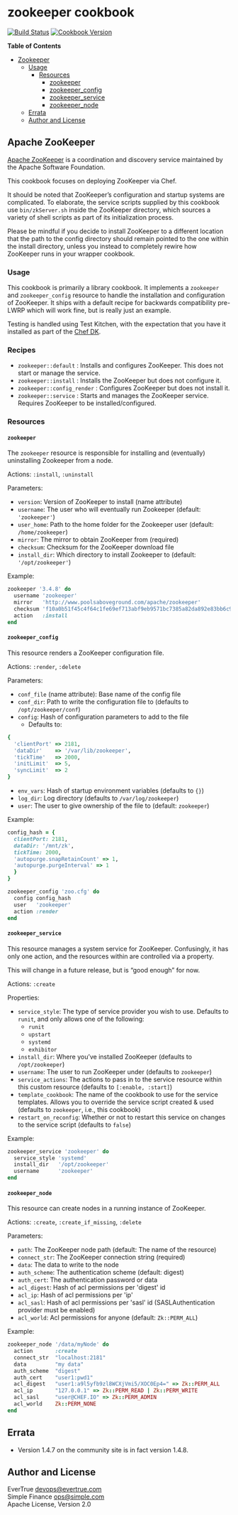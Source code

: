 # zookeeper cookbook

[![Build Status](https://travis-ci.org/evertrue/zookeeper-cookbook.svg?branch=master)](https://travis-ci.org/evertrue/zookeeper-cookbook)
[![Cookbook Version](https://img.shields.io/cookbook/v/zookeeper.svg)](https://supermarket.chef.io/cookbooks/zookeeper)

**Table of Contents**

* [Zookeeper](#zookeeper)
    - [Usage](#usage)
        + [Resources](#resources)
            * [zookeeper](#zookeeper)
            * [zookeeper_config](#zookeeper_config)
            * [zookeeper_service](#zookeeper_service)
            * [zookeeper_node](#zookeeper_node)
    - [Errata](#errata)
    - [Author and License](#author-and-license)

## Apache ZooKeeper

[Apache ZooKeeper](http://zookeeper.apache.org/) is a coordination and discovery
service maintained by the Apache Software Foundation.

This cookbook focuses on deploying ZooKeeper via Chef.

It should be noted that ZooKeeper’s configuration and startup systems are complicated. To elaborate, the service scripts supplied by this cookbook use `bin/zkServer.sh` inside the ZooKeeper directory, which sources a variety of shell scripts as part of its initialization process.

Please be mindful if you decide to install ZooKeeper to a different location that the path to the config directory should remain pointed to the one within the install directory, unless you instead to completely rewire how ZooKeeper runs in your wrapper cookbook.

### Usage

This cookbook is primarily a library cookbook. It implements a `zookeeper` and `zookeeper_config`
resource to handle the installation and configuration of ZooKeeper. It ships
with a default recipe for backwards compatibility pre-LWRP which will work
fine, but is really just an example.

Testing is handled using Test Kitchen, with the expectation that you have it installed as part of the [Chef DK](https://downloads.chef.io/chef-dk/).

### Recipes

* `zookeeper::default` : Installs and configures ZooKeeper. This does not start or manage the service.
* `zookeeper::install` : Installs the ZooKeeper but does not configure it.
* `zookeeper::config_render` : Configures ZooKeeper but does not install it.
* `zookeeper::service` : Starts and manages the ZooKeeper service. Requires ZooKeeper to be installed/configured.

### Resources

#### `zookeeper`

The `zookeeper` resource is responsible for installing and (eventually)
uninstalling Zookeeper from a node.

Actions: `:install`, `:uninstall`

Parameters:

* `version`: Version of ZooKeeper to install (name attribute)
* `username`: The user who will eventually run Zookeeper (default: `'zookeeper'`)
* `user_home`: Path to the home folder for the Zookeeper user (default: `/home/zookeeper`)
* `mirror`: The mirror to obtain ZooKeeper from (required)
* `checksum`: Checksum for the ZooKeeper download file
* `install_dir`: Which directory to install Zookeeper to (default: `'/opt/zookeeper'`)

Example:

``` ruby
zookeeper '3.4.8' do
  username 'zookeeper'
  mirror   'http://www.poolsaboveground.com/apache/zookeeper'
  checksum 'f10a0b51f45c4f64c1fe69ef713abf9eb9571bc7385a82da892e83bb6c965e90'
  action   :install
end
```

#### `zookeeper_config`

This resource renders a ZooKeeper configuration file.

Actions: `:render`, `:delete`

Parameters:

* `conf_file` (name attribute): Base name of the config file
* `conf_dir`: Path to write the configuration file to (defaults to `/opt/zookeeper/conf`)
* `config`: Hash of configuration parameters to add to the file
  - Defaults to:
```ruby
{
  'clientPort' => 2181,
  'dataDir'    => '/var/lib/zookeeper',
  'tickTime'   => 2000,
  'initLimit'  => 5,
  'syncLimit'  => 2
}
```
* `env_vars`: Hash of startup environment variables (defaults to `{}`)
* `log_dir`: Log directory (defaults to `/var/log/zookeeper`)
* `user`: The user to give ownership of the file to (default: `zookeeper`)

Example:

``` ruby
config_hash = {
  clientPort: 2181,
  dataDir: '/mnt/zk',
  tickTime: 2000,
  'autopurge.snapRetainCount' => 1,
  'autopurge.purgeInterval' => 1
  }
}

zookeeper_config 'zoo.cfg' do
  config config_hash
  user   'zookeeper'
  action :render
end
```

#### `zookeeper_service`

This resource manages a system service for ZooKeeper. Confusingly, it has only one action, and the resources within are controlled via a property.

This will change in a future release, but is “good enough” for now.

Actions: `:create`

Properties:

* `service_style`: The type of service provider you wish to use. Defaults to `runit`, and only allows one of the following:
    - `runit`
    - `upstart`
    - `systemd`
    - `exhibitor`
* `install_dir`: Where you’ve installed ZooKeeper (defaults to `/opt/zookeeper`)
* `username`: The user to run ZooKeeper under (defaults to `zookeeper`)
* `service_actions`: The actions to pass in to the service resource within this custom resource (defaults to `[:enable, :start]`)
* `template_cookbook`: The name of the cookbook to use for the service templates. Allows you to override the service script created & used (defaults to `zookeeper`, i.e., this cookbook)
* `restart_on_reconfig`: Whether or not to restart this service on changes to the service script (defaults to `false`)

Example:

```ruby
zookeeper_service 'zookeeper' do
  service_style 'systemd'
  install_dir   '/opt/zookeeper'
  username      'zookeeper'
end
```

#### `zookeeper_node`

This resource can create nodes in a running instance of ZooKeeper.

Actions: `:create`, `:create_if_missing`, `:delete`

Parameters:

* `path`: The ZooKeeper node path (default: The name of the resource)
* `connect_str`: The ZooKeeper connection string (required)
* `data`: The data to write to the node
* `auth_scheme`: The authentication scheme (default: digest)
* `auth_cert`: The authentication password or data
* `acl_digest`: Hash of acl permissions per 'digest' id
* `acl_ip`: Hash of acl permissions per 'ip'
* `acl_sasl`: Hash of acl permissions per 'sasl' id (SASLAuthentication provider must be enabled)
* `acl_world`: Acl permissions for anyone (default: `Zk::PERM_ALL`)

Example:

``` ruby
zookeeper_node '/data/myNode' do
  action       :create
  connect_str  "localhost:2181"
  data         "my data"
  auth_scheme  "digest"
  auth_cert    "user1:pwd1"
  acl_digest   "user1:a9l5yfb9zl8WCXjVmi5/XOC0Ep4=" => Zk::PERM_ALL
  acl_ip       "127.0.0.1" => Zk::PERM_READ | Zk::PERM_WRITE
  acl_sasl     "user@CHEF.IO" => Zk::PERM_ADMIN
  acl_world    Zk::PERM_NONE
end
```

## Errata

* Version 1.4.7 on the community site is in fact version 1.4.8.

## Author and License

EverTrue <devops@evertrue.com>  
Simple Finance <ops@simple.com>  
Apache License, Version 2.0
